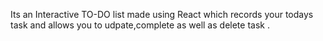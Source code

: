 Its an Interactive TO-DO list made using React which records your todays task and allows you to udpate,complete as well as delete task .
